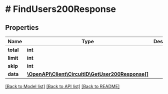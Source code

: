 # # FindUsers200Response

## Properties

Name | Type | Description | Notes
------------ | ------------- | ------------- | -------------
**total** | **int** |  |
**limit** | **int** |  |
**skip** | **int** |  |
**data** | [**\OpenAPI\Client\CircuitID\GetUser200Response[]**](GetUser200Response.md) |  |

[[Back to Model list]](../../README.md#models) [[Back to API list]](../../README.md#endpoints) [[Back to README]](../../README.md)
